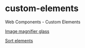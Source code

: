 # custom-elements
Web Components - Custom Elements

[Image magnifier glass](//ognjen-petrovic.github.io/custom-elements/docs/hz-img-magnifier-glass/index.html)

[Sort elements](//ognjen-petrovic.github.io/custom-elements/docs/hz-sort-elements/index.html)
